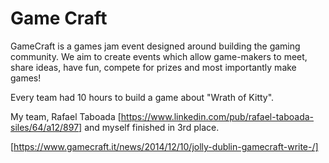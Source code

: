 # Game Craft
GameCraft is a games jam event designed around building the gaming community. 
We aim to create events which allow game-makers to meet, share ideas, have fun, compete for prizes and most importantly make games!

Every team had 10 hours to build a game about "Wrath of Kitty". 

My team, Rafael Taboada [https://www.linkedin.com/pub/rafael-taboada-siles/64/a12/897] and myself finished in 3rd place.

[https://www.gamecraft.it/news/2014/12/10/jolly-dublin-gamecraft-write-/]